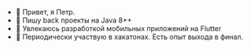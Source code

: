 - 👋 Привет, я Петр.
- 👀 Пишу back проекты на Java 8++
- 🌱 Увлекаюсь разработкой мобильных приложений на Flutter 
- 💞️ Периодически участвую в хакатонах. Есть опыт выхода в финал.

<!---
gpm80/gpm80 is a ✨ special ✨ repository because its `README.md` (this file) appears on your GitHub profile.
You can click the Preview link to take a look at your changes.
--->
